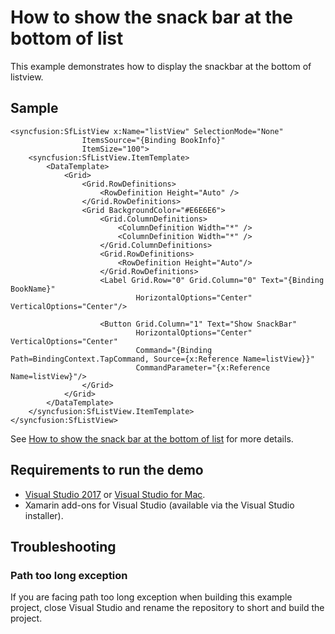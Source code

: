 # How to show the snack bar at the bottom of list

This example demonstrates how to display the snackbar at the bottom of listview.

## Sample

```xaml
<syncfusion:SfListView x:Name="listView" SelectionMode="None"
                ItemsSource="{Binding BookInfo}"
                ItemSize="100">
    <syncfusion:SfListView.ItemTemplate>
        <DataTemplate>
            <Grid>
                <Grid.RowDefinitions>
                    <RowDefinition Height="Auto" />
                </Grid.RowDefinitions>
                <Grid BackgroundColor="#E6E6E6">
                    <Grid.ColumnDefinitions>
                        <ColumnDefinition Width="*" />
                        <ColumnDefinition Width="*" />
                    </Grid.ColumnDefinitions>
                    <Grid.RowDefinitions>
                        <RowDefinition Height="Auto"/>
                    </Grid.RowDefinitions>
                    <Label Grid.Row="0" Grid.Column="0" Text="{Binding BookName}" 
                            HorizontalOptions="Center" VerticalOptions="Center"/>

                    <Button Grid.Column="1" Text="Show SnackBar" 
                            HorizontalOptions="Center" VerticalOptions="Center"
                            Command="{Binding Path=BindingContext.TapCommand, Source={x:Reference Name=listView}}"
                            CommandParameter="{x:Reference Name=listView}"/>
                </Grid>
            </Grid>
        </DataTemplate>
    </syncfusion:SfListView.ItemTemplate>
</syncfusion:SfListView>
```

See [How to show the snack bar at the bottom of list](https://www.syncfusion.com/kb/9317/how-to-show-the-snack-bar-at-the-bottom-of-list) for more details.

## Requirements to run the demo

* [Visual Studio 2017](https://visualstudio.microsoft.com/downloads/) or [Visual Studio for Mac](https://visualstudio.microsoft.com/vs/mac/).
* Xamarin add-ons for Visual Studio (available via the Visual Studio installer).

## Troubleshooting

### Path too long exception

If you are facing path too long exception when building this example project, close Visual Studio and rename the repository to short and build the project.
